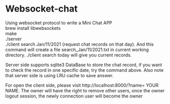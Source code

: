 # Websocket-chat
Using websocket protocol to write a Mini Chat APP\
brew install libwebsockets\
make\
./server\
./client search Jan/11/2021 (request chat records on that day). And this command will create a file search_Jan/11/2021.txt in current working directory.
./client search today will give you current records.

Server side supports sqlite3 DataBase to store the chat record, if you want to 
check the record in one specific date, try the command above. Also note that server side is using LRU
cache to save answer.

For open the client side, please visit http://localhost:8000/?name= YOUR NAME.
The owner will have the right to remove other users, once the owner logout session, the newly connection
user will become the owner

